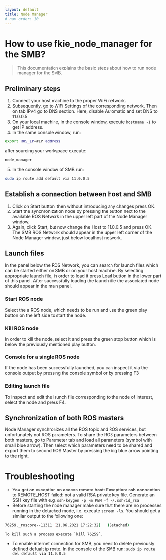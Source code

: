 ```yaml
---
layout: default
title: Node Manager
# nav_order: 10
---
```


# How to use fkie_node_manager for the SMB?
> This documentation explains the basic steps about how to run node manager for the SMB.

## Preliminary steps
1. Connect your host machine to the proper WiFi network.
2. Subsequently, go to WiFi Settings of the corresponding network. Then on tab IPv4 go to DNS section. Here, disable Automatic and set DNS to 11.0.0.5
3. On your local machine, in the console window, execute `hostname -I` to get IP address.
4. In the same console window, run:
```bash
export ROS_IP=#IP address
```
after sourcing your workspace execute:
```bash
node_manager
```
5. In the console window of SMB run:
```bash
sudo ip route add default via 11.0.0.5
```
## Establish a connection between host and SMB
1. Click on Start button, then without introducing any changes press OK.
2. Start the synchronization node by pressing the button next to the available ROS Network in the upper left part of the Node Manager window.
3. Again, click Start, but now change the Host to 11.0.0.5 and press OK. The SMB ROS Network should appear in the upper left corner of the Node Manager window, just below localhost network.


## Launch files
In the panel below the ROS Network, you can search for launch files which can be started either on SMB or on your host machine. By selecting appropriate launch file, in order to load it press Load button in the lower part of this panel. After successfully loading the launch file the associated node should appear in the main panel.

### Start ROS node
Select the a ROS node, which needs to be run and use the green play button on the left side to start the node.

### Kill ROS node
In order to kill the node, select it and press the green stop button which is below the previously mentioned play button.

### Console for a single ROS node
If the node has been successfully launched, you can inspect it via the console output by pressing the console symbol or by pressing F3

### Editing launch file
To inspect and edit the launch file corresponding to the node of interest, select the node and press F4.

## Synchronization of both ROS masters
Node Manager synchronizes all the ROS topic and ROS services, but unfortunately not ROS parameters. To share the ROS parameters between both masters, go to Parameter tab and load all parameters (symbol with small blue arrow). Then select which parameters need to be shared and export them to second ROS Master by pressing the big blue arrow pointing to the right.

# Troubleshooting
  - You get an exception on access remote host: Exception: ssh connection to REMOTE_HOST failed: not a valid RSA private key file. Generate an SSH key file with e.g. `ssh-keygen -p -m PEM -f ~/.ssh/id_rsa`
  - Before starting the node manager make sure that there are no processes running in the detached mode, i.e. execute `screen -ls`. You should get a similar output to the following one:
  ```bash
  76259._roscore--11311	(21.06.2021 17:22:32)	(Detached)
  ```
    To kill such a process execute `kill 76259`.
  - To enable internet connection for SMB, you need to delete previously defined defualt ip route. In the console of the SMB run:
    `sudo ip route del default via 11.0.0.5`
